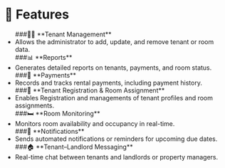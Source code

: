 # 🚀 Features


<ul>
###🧑‍💼 **Tenant Management**
<li>Allows the administrator to add, update, and remove tenant or room data.</li>
###📊 **Reports**
<li>Generates detailed reports on tenants, payments, and room status.</li>
###💸 **Payments**
<li>Records and tracks rental payments, including payment history.</li>
###👥 **Tenant Registration & Room Assignment**  
<li>Enables Registration and managements of tenant profiles and room assignments.</li>
###🛏️ **Room Monitoring**
<li>Monitors room availability and occupancy in real-time.</li>
###🔔 **Notifications**
<li>Sends automated notifications or reminders for upcoming due dates.</li>
###🏠 **Tenant–Landlord Messaging**
<li>Real-time chat between tenants and landlords or property managers.</li>
</ul>

